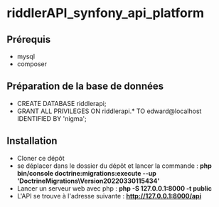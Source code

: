 # riddlerAPI_synfony_api_platform

## Prérequis
- mysql
- composer

## Préparation de la base de données
- CREATE DATABASE riddlerapi;
- GRANT ALL PRIVILEGES ON riddlerapi.* TO edward@localhost IDENTIFIED BY 'nigma';

## Installation
- Cloner ce dépôt
- se déplacer dans le dossier du dépôt et lancer la commande : **php bin/console doctrine:migrations:execute --up 'DoctrineMigrations\Version20220330115434'**
- Lancer un serveur web avec php : **php -S 127.0.0.1:8000 -t public**
- L'API se trouve à l'adresse suivante : **http://127.0.0.1:8000/api**
